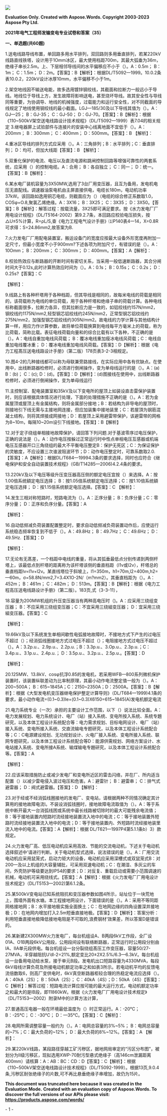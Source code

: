 ﻿![](2021%E5%B9%B4%E7%94%B5%E6%B0%94%E5%B7%A5%E7%A8%8B%E5%B8%88%E5%8F%91%E8%BE%93%E5%8F%98%E7%94%B5%E4%B8%93%E4%B8%9A%E8%AF%95%E5%8D%B7%E5%92%8C%E7%AD%94%E6%A1%88(35).001.png)

**Evaluation Only. Created with Aspose.Words. Copyright 2003-2023 Aspose Pty Ltd.**

**2021年电气工程师发输变电专业试卷和答案（35）**

**一、单选题(共60题)**

1\.送电线路导线布置，单回路多用水平排列，双回路则多用垂直排列，若某220kV线路直线铁塔，设计用于1Omm冰区，最大使用档距700m，其最大弧垂为36m，绝缘子串长2.5m。上、下层相邻导线间的水平偏移应不小于（）。A：0.5m； B：1m； C：1.5m； D：2m。【答案】：B【解析】：根据DL/T5092—1999。10.0.2条表10.0.2，220kV设计冰厚10mm，水平偏移不小于1m。

2\.架空地线因不输送电能，故多选用镀锌钢绞线，其截面和拉断力一般远小于导线。地线位于导线上方，发生故障将影响送电，甚至烧坏导线。故其安全性与导线同等重要，为协调导、地线的机械强度，过载能力和运行安全性，对不同截面的导线规定了地线使用钢绞线的最小截面。LGJ—185/30及以下导线其值为（）。A：GJ—25； B：GJ-35； C：GJ-50； D：GJ-70。【答案】：B【解析】：根据《110~500kV架空送电线路设计技术规程》（DL/T5092—1999）表7.04的相关规定
3\.继电器屏上试验部件与连接片的安装中心线离地面不宜低于（）。A：200mm； B：300mm； C：400mm； D：500mm。【答案】：B
【解析】：

4\.重冰区导线的排列方式应采用（）。A：三角排列；B：水平排列；C：垂直排列； D：均可，但加大线距【答案】：B
【解析】：

5\.双重化保护的电流、电压以及直流电源和跳闸控制回路等增强可靠性的两套系统，应采用（）的控制电缆。A：合用； B：各自独立； C：同一； D：统一。【答案】：B【解析】：

6\.某水电厂装机容量为3X50MW,选用了3台厂用变压器，且互为备用，发电机电压无直配线。调速器油泵电机由主屏直接供电，电缆长180m，电动机功率37kW。该回路如逸用铜芯电缆，则截面应为（）（电缆的综合修正系数取1.0，COSφ=O.8,聚氯乙烯绝缘。A：3X16； B：3X25； C：3X35； D：3X50。【答案】：B【解析】：解答过程：按载流量，3X25即可满足要求。按《水力发电厂厂用电设计规程》（DL/T5164-2002）第9.2.7条，本回路应校验电压损失，按△U≤5%计算，R=ρL/S,查《电力工程电气设计手册》⑴P140表4一14，X=0.8R可求得：S=24.86mm2,故答案为B.

7\.火力发电厂厂用配电装置室，搬运设备门的宽度应按最大设备外形宽度再附加一定尺寸，但最小宽度不小于900mm?下述各项为附加尺寸，有错误的是（）。A：10Omm； B：200mm； C：300mm； D：400mm。【答案】：A【解析】：

8\.校验热效应与断路器的开断时间有密切关系，当采用一般低速断路器，其合分闸时间大于0.12s,此时计算热效应时间为（）。A：0.1s； B：0.15s； C：0.2s； D：0.25s?【答案】：C

【解析】：

9\.线路上有各种杆塔用于各种档距，但其导线是相同的，故每米电线的荷载是相同的，该荷载称为电线的单位荷载，用于各种杆塔和绝缘子串的荷载计算。各种电线标称截面很多，拉断力各异，但其拉断应力是一致的，如铝绞线约157N/mm2，钢绞线约1175N/mm2,轻型钢芯铝绞线约245N/mm2，正常型钢芯铝纹线约275N/mm2，加强型钢芯铝绞线约305N/mm2。故电线的力学计算与其他结构计算一样，用应力作计算参数，故将单位荷载换算到电线每平方毫米上的荷载，称为比荷载，简称比载。表征电线荷载向量和的综合比载有以下各种，不正确的是（）。A：电线自重加电线风荷载； B：覆冰电线重加瘦冰电线风荷载；C：电线自重加电线覆冰重； D：覆冰电线重加电线风荷载。【答案】：D【解析】：根据《电力工程髙压送电线路设计手册》（第二版）178页表3-2-3相规定。

10\.图4-2的几种接线都可以称为母联兼旁路接线，在实际应用中各有优缺点。在使用中，出线断路器检修时，必须进行倒闸操作，变为单母线运行的是（）。A：(a) B：(b)； C：(c); D：(d)。【答案】：D【解析】：(d)图接线在使用中，出线断路器检修时，必须进行倒闸操作，变为单母线运行

11\.主控制室、配电装置室和35kV及以下变电所的屋顶上如装设直击雷保护装置时，则应该根据具体情况进行处理，下面的处理措施不正确的是（）。A：若为金属屋顶或屋顶上有金属结构，则将金属部分接地；B：若结构为非导电的屋顶时，则接地引下线无需与主接地网连接，但应加装集中接地装里；C：若屋頂为钢筋混凝土结构，则将其焊接成网接地；D：若屋顶上采用避雷带保护，该避雷带的网格为8~10m，每隔10~20m设引下线接地。【答案】：B【解析】

12\.对于定子绕组单相接地故障保护，请回答下列问题.对于基波零序过电压保护，正确的说法是（）。A：动作电压按躲过正常运行时中性点单相电压互感器或机端电压互感器开口三角绕组的最大不平衡电压整定B：保护无死区；C：为保证保护的灵敏度，不应设置三次谁波阻波环节；D：动作电压整定时，可靠系数取2.0.【答案】：A【解析】：根据DL/T684—19994.3条的要求选择，同时也应符合《继电保护和安全自动装置技术规程》（GB/T14285—2006)4.2.4条的要求。

13\.220kV及以下电压等级升压变压器高压侧的额定电压宜按（）来选择。A：按1.00倍系统額定电压选择； B：按1.05倍系统额定电压选择；C：按1.10倍系统額定电压选择； D：按1.15倍系统额定电压选择。【答案】：C
【解析】：

14\.发生三相对称短路时，短路电流为（）。A：正序分量； B：负序分量；C：零序分量； D：正序和负序分量。【答案】：A

【解析】：

16\.自动低频减负荷装置配置整定时，要求自动低频减负荷装置动作后，应使运行系统稳态频率恢复到不低于（）。A：49.8Hz； B：49.7Hz； C：49.6Hz； D：49.5Hz.【答案】：D

【解析】：

17\.无论有无髙差，一个档距中电线的重量，将从其弧垂最低点分别传递到两侧杆塔上，该最低点到杆塔的距离称为该杆塔该侧的垂直档距（l1v或l2v），杆塔总的垂直档距lv=l1v+l2v。某直线塔位于斜坡上，l1=350m，h1=70m,l2=400m,h2=—60m，σ=58.8N/mm2,7=3.4X1O-2N/（m?mm2）。其垂直档距为（）。A：452m； B：461m； C：482m； D：513m。【答案】：B【解析】：根据《电力工程高压送电线路设计手册》（第二版）。183页,式（3-3-11），

18\.容量为200MW机组的升压变压器当有两种高电压时（)。A：应采用三绕组变压器； B：不应采用三绕组变压器；C：不宜采用三绕組变压器； D：宜采用三绕組变压器。【答案】：C

【解析】：

19\.66kV及以下系统发生单相间歇性电弧接地故障时，不接地方式下产生的过电压不超过（）；经消弧线圏接地方式过电压不超过（）；电阻接地方式过电压不超过（）。A：3.2p.u.、2.9p.u.、2.2p.u.；B：3.3p.u.、3.Op.u.、2.3p.u.；C：3.4p.u.、3.1p.u.、2.4p.u.； D：3.5p.u.、3.2p.u.、2.5p.u.。【答案】：D

【解析】：

20\.125MW、13.8kV、cosφ抗浮0.85的发电机，若采用WFB—800系列微机保护装置时，该装置纵联差动为比率制原理，其最小动作电流整定值一般为（）。A：200~500A； B：615~1845A；C：2150~2350A；D：2500A。【答案】：B【解析】：根据《大型发电机变压器继电保护整定计算导则》（DL/T684—1999)4.1条的要求，最小动作电流=(0.1~0.3)Ie=(0.1~0.3)X6150=615~1845(A)发电机额定电流 

21\.电力系统专业（一次）承担的主要设计工作范围，以下（）说法比较全面。A：电力发展规划、电力系统设计、电厂（站）接入系统、变电所按入系统、系统专題研究，以及本体工程设计系统配合等：电力需求规划、目标电网设计、电厂（站）接入系统、变电所接入系统、交直流输电专题研究，以及本体工程设计系统配合等；C：C电源建设规划、无功规划设计、火电厂接入系统、变电所接入系统、联网专题研究，以及本体工程设计系统配合等D：能源供需规划、网络方案设计、水电站接入系统、变电所接A系统、输煤输电专題研究，以及本体工程设计系统配合等。【答案】：A

【解析】：

22\.应该采取措施防止或减少发电厂和变电所近区的雷击闪络，并在厂、所内适当配置（）以减少雷电侵入波过电压和危害。A：避雷针； B：避雷串； C：排气式避雷器； D：阀式避雷器。【答案】：D
【解析】：

23\.对于经或不经消弧线圈接地的发电厂、变电站，请根据两种不同情况确定其计算用的接地故障电流I。不装设消弧钱圈时，接地故障电流取值为（）。A：等于系统中断开最大一台消弧线困或系统中最长线路被切除时的最大可能残余电流值；B：等于接地装置内短路时流经接地装置流入地中的电流；C：等于接地装置外短路时流经接地装置流入地中的电流；D：等于接地装置内、外短路时流经接地装里流入地中的电流。【答案】：A【解析】：根据 DL/T621—1997P4第5.1.1条b）3）款规定。

24\.火力发电厂高、低压电动机应采用高效、节能的交流电动机，下述关于电动机选择叙述中’请进行判断。关于电动机型式选择，说法错误的是（）。A：厂用交流电动机应采用鼠笼式，启动力钜大的设备，电动机应采用深槽式或双鼠笼式B：对200—及以上机组的大容量辅批，可采用双速电动机；C：在潮湿、多灰尘的车间，外壳防护等级要达到IP54的要求；D：对反复、重载启动或需要小范围调速的机械，电动机可采用绕线式。【答案】：A【解析】：根据《火力发电厂厂用电设计技术规定》（DL/T5153—2002)第6.1.2条。

25\.某500kV变电站已知系统阻抗和变压器参数如图4所示，站址位于一块荒地上，围墙外面有水塘。本工程接地网设计，下面错误的是（）。A：采用不等同距网格接地网；B：水平接地极实施全面换土；C：在地网边缘的四角设置深井接地极；D：在地网内增加打入2.5m短垂直接地极。【答案】：D【解析】：答案分析：利用短垂直接地极降低接地电阻是不可取的,浪费钢材’效果差，所以答案D是错误的。

26\.某新建2X300MW火力发电厂，每台机组设A、B两段6kV工作段，全厂设01A、O1B两段6kV公用段，公用段间设有联络断路器，正常运行时公用段分别由IA、IIA单元段供电。每台机组设一台分裂绕组髙压工作变压器，容量50/27-27MVA，半穿越阻抗U’dl-2=21%,额定变比20±2X2.5%/6.3—6.3kV。每台机组设一台备用电动给水泵，接于单元B段。发电机出口短路容量为4330MVA，每段6kV母线计算负荷及所接电动机额定功率之和如表3所示。若电动机平均的反馈电流倍数取6，则高厂变供电时，6kV真空断路器柜较合理的热稳定电流应选择（）。A：40kA（2S）； B：50kA（2S）； C：40kA（4S）；D：50kA（4S）【答案】：C【解析】：解答过程：短路电流计算应按可能的最大运行方式，电动机额定功率之和最大的是IB段，即11860kW。根据《火力发电厂厂用电设计技术规定》（DL/T5153—2002）附录M中的计算方法计算，

27\.普通高压电器一般在环境最低温度为（）时正常运行。A：-20℃； B：-25℃； C：-30°C； D：—35℃。【答案】：C【解析】：

28\.电网所需调整容量一般约为（）。A：电网总容量的3%~5%； B：电网总容量的~7%；C：最大负荷的~12%； D：最大负荷的8%~12%。【答案】：A
【解析】：

29\.某220kV线路，某段路径穿越工矿污秽区，据地网局审定的“污区分布图”，被划分为II级污移区，现拟选用XWP-70耐污型悬式绝缘子（高146cm泄漏距离400mm）请核算：A：AB：BC：CD：D【答案】：C【解析】：根据《110~500kV架空送电线路设计技术规程》（DL/T5092-1999）。根据13页,9.0.4条,污秽区耐张绝缘子的片数,可不再比悬垂绝缘子串增加，故仍为15片。

**This document was truncated here because it was created in the Evaluation Mode.**
**Created with an evaluation copy of Aspose.Words. To discover the full versions of our APIs please visit: https://products.aspose.com/words/**

\- 1 -

